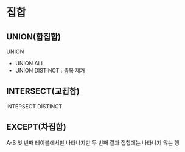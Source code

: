 집합
===


UNION(합집합)
-----
UNION
- UNION ALL 
- UNION DISTINCT : 중복 제거

INTERSECT(교집합)
-----
INTERSECT DISTINCT

EXCEPT(차집합)
----
A-B
첫 번째 테이블에서만 나타나지만 두 번째 결과 집합에는 나타나지 않는 행
